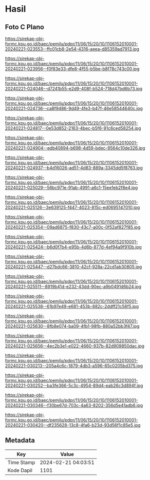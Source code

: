 # Hasil

## Foto C Plano

https://sirekap-obj-formc.kpu.go.id/baec/pemilu/pdpr/11/06/15/20/10/1106152010001-20240221-023553--ffc01cb8-2e54-4316-aeea-d85359ad7913.jpg

https://sirekap-obj-formc.kpu.go.id/baec/pemilu/pdpr/11/06/15/20/10/1106152010001-20240221-023956--f0f83e33-dfe8-4f55-b5be-b8f78c743c00.jpg

https://sirekap-obj-formc.kpu.go.id/baec/pemilu/pdpr/11/06/15/20/10/1106152010001-20240221-024046--d7241b55-e2d9-408f-b524-718d47bd6b73.jpg

https://sirekap-obj-formc.kpu.go.id/baec/pemilu/pdpr/11/06/15/20/10/1106152010001-20240221-024736--ca8f9486-9d49-4fe3-b47f-46e58544640c.jpg

https://sirekap-obj-formc.kpu.go.id/baec/pemilu/pdpr/11/06/15/20/10/1106152010001-20240221-024817--0e53d852-2163-4bec-b5f6-91c6ced58254.jpg

https://sirekap-obj-formc.kpu.go.id/baec/pemilu/pdpr/11/06/15/20/10/1106152010001-20240221-024904--edb40894-b698-4d59-bdec-9564c10de326.jpg

https://sirekap-obj-formc.kpu.go.id/baec/pemilu/pdpr/11/06/15/20/10/1106152010001-20240221-024937--b4d16026-ad51-4d83-889a-3345dd5f8763.jpg

https://sirekap-obj-formc.kpu.go.id/baec/pemilu/pdpr/11/06/15/20/10/1106152010001-20240221-025029--56bc971e-91ab-4991-a6c1-15ee1eb2f8e4.jpg

https://sirekap-obj-formc.kpu.go.id/baec/pemilu/pdpr/11/06/15/20/10/1106152010001-20240221-025126--3e639125-f447-4023-815c-ed0695147010.jpg

https://sirekap-obj-formc.kpu.go.id/baec/pemilu/pdpr/11/06/15/20/10/1106152010001-20240221-025354--09ad6875-f830-43c7-a00c-0f52af827f85.jpg

https://sirekap-obj-formc.kpu.go.id/baec/pemilu/pdpr/11/06/15/20/10/1106152010001-20240221-025424--b6d0f7b4-e95b-4d6b-877d-4ef94a9f910b.jpg

https://sirekap-obj-formc.kpu.go.id/baec/pemilu/pdpr/11/06/15/20/10/1106152010001-20240221-025447--d27bdc66-3810-42cf-928a-22cd1ab30805.jpg

https://sirekap-obj-formc.kpu.go.id/baec/pemilu/pdpr/11/06/15/20/10/1106152010001-20240221-025511--8919b41d-e232-43dd-90ec-a9b0491d6b24.jpg

https://sirekap-obj-formc.kpu.go.id/baec/pemilu/pdpr/11/06/15/20/10/1106152010001-20240221-025538--61b97e49-e681-453b-882c-2ddff21c56f5.jpg

https://sirekap-obj-formc.kpu.go.id/baec/pemilu/pdpr/11/06/15/20/10/1106152010001-20240221-025630--8fb8e074-ba09-4fb1-98fb-880a52bb3f47.jpg

https://sirekap-obj-formc.kpu.go.id/baec/pemilu/pdpr/11/06/15/20/10/1106152010001-20240221-025656--4ec2b3e1-e022-4660-937b-82d909850dac.jpg

https://sirekap-obj-formc.kpu.go.id/baec/pemilu/pdpr/11/06/15/20/10/1106152010001-20240221-030213--205a4c6c-1879-4db3-a596-65c0205bd375.jpg

https://sirekap-obj-formc.kpu.go.id/baec/pemilu/pdpr/11/06/15/20/10/1106152010001-20240221-030252--ba3fe366-5c3c-4954-89d4-eab26c3d894f.jpg

https://sirekap-obj-formc.kpu.go.id/baec/pemilu/pdpr/11/06/15/20/10/1106152010001-20240221-030346--f30be67d-703c-4a63-8202-356d5e41adb6.jpg

https://sirekap-obj-formc.kpu.go.id/baec/pemilu/pdpr/11/06/15/20/10/1106152010001-20240221-030420--df235628-13c8-4fa6-b23d-93d56f1c85e5.jpg


## Metadata

| Key        | Value               |
| ---------- | ------------------- |
| Time Stamp | 2024-02-21 04:03:51 |
| Kode Dapil | 1101                |



